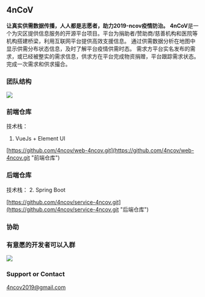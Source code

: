 ## 4nCoV

**让真实供需数据传播，人人都是志愿者，助力2019-ncov疫情防治。**
**4nCoV**是一个为灾区提供信息服务的开源平台项目。平台为捐助者/赞助商/慈善机构和医院等机构搭建桥梁，利用互联网平台提供高效支援信息。
通过供需数据分析在地图中显示供需分布状态信息，及时了解平台疫情供需时态。
需求方平台实名发布的需求，或已经被整实的需求信息，供求方在平台完成物资捐赠，平台跟踪需求状态。完成一次需求和供求撮合。


### 团队结构

![](https://i.imgur.com/qCXwCBg.png)

### 前端仓库

技术栈：
1. VueJs + Element UI

[https://github.com/4ncov/web-4ncov.git](https://github.com/4ncov/web-4ncov.git "前端仓库")

### 后端仓库

技术栈：
2. Spring Boot

[https://github.com/4ncov/service-4ncov.git](https://github.com/4ncov/service-4ncov.git "后端仓库")

### 协助

### 有意愿的开发者可以入群

![](https://ftp.bmp.ovh/imgs/2020/01/d744fa4b32043ece.png)


### Support or Contact
<4ncov2019@gmail.com>
